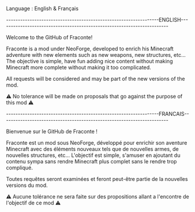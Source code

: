 Language : English & Français

-----------------------------------------------------------------ENGLISH------------------------------------------------------------------------

Welcome to the GitHub of Fraconte! 

Fraconte is a mod under NeoForge, developed to enrich his Minecraft adventure with new elements such as new weapons, new structures, etc...
The objective is simple, have fun adding nice content without making Minecraft more complete without making it too complicated. 

All requests will be considered and may be part of the new versions of the mod. 

⚠️ No tolerance will be made on proposals that go against the purpose of this mod ⚠️

-----------------------------------------------------------------FRANCAIS-----------------------------------------------------------------------

Bienvenue sur le GitHub de Fraconte ! 

Fraconte est un mod sous NeoForge, développé pour enrichir son aventure Minecraft avec des éléments nouveaux tels que de nouvelles armes, de nouvelles structures, etc...
L'objectif est simple, s'amuser en ajoutant du contenu sympa sans rendre Minecraft plus complet sans le rendre trop compliqué. 

Toutes requêtes seront examinées et feront peut-être partie de la nouvelles versions du mod. 

⚠️ Aucune tolérance ne sera faite sur des propositions allant a l'encontre de l'objectif de ce mod ⚠️
